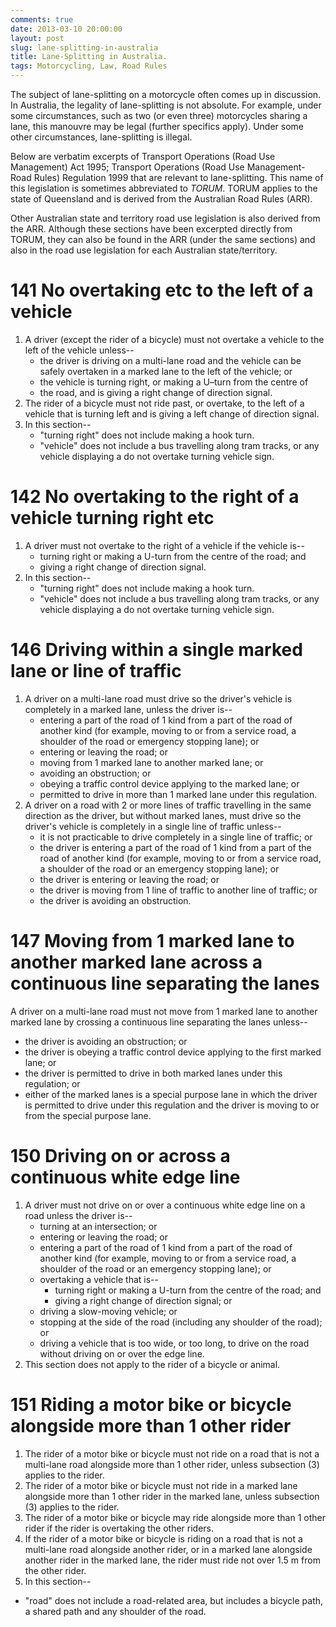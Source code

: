 ```yaml
---
comments: true
date: 2013-03-10 20:00:00
layout: post
slug: lane-splitting-in-australia
title: Lane-Splitting in Australia.
tags: Motorcycling, Law, Road Rules
---
```


The subject of lane-splitting on a motorcycle often comes up in discussion. In Australia, the legality of lane-splitting is not absolute. For example, under some circumstances, such as two (or even three) motorcycles sharing a lane, this manouvre may be legal (further specifics apply). Under some other circumstances, lane-splitting is illegal.

Below are verbatim excerpts of Transport Operations (Road Use Management) Act 1995; Transport Operations (Road Use Management-Road Rules) Regulation 1999 that are relevant to lane-splitting. This name of this legislation is sometimes abbreviated to *TORUM*. TORUM applies to the state of Queensland and is derived from the Australian Road Rules (ARR).

Other Australian state and territory road use legislation is also derived from the ARR. Although these sections have been excerpted directly from TORUM, they can also be found in the ARR (under the same sections) and also in the road use legislation for each Australian state/territory.

141 No overtaking etc to the left of a vehicle
==============================================

1. A driver (except the rider of a bicycle) must not overtake a vehicle to the left of the vehicle unless--
    * the driver is driving on a multi-lane road and the vehicle can be safely overtaken in a marked lane to the left of the vehicle; or
    * the vehicle is turning right, or making a U–turn from the centre of
    * the road, and is giving a right change of direction signal.
2. The rider of a bicycle must not ride past, or overtake, to the left of a vehicle that is turning left and is giving a left change of direction signal.
3. In this section--
    * "turning right" does not include making a hook turn.
    * "vehicle" does not include a bus travelling along tram tracks, or any vehicle displaying a do not overtake turning vehicle sign.


142 No overtaking to the right of a vehicle turning right etc
=============================================================

1. A driver must not overtake to the right of a vehicle if the vehicle is--
    * turning right or making a U-turn from the centre of the road; and
    * giving a right change of direction signal.
2. In this section--
    * "turning right" does not include making a hook turn.
    * "vehicle" does not include a bus travelling along tram tracks, or any vehicle displaying a do not overtake turning vehicle sign.


146 Driving within a single marked lane or line of traffic
==========================================================

1. A driver on a multi-lane road must drive so the driver's vehicle is completely in a marked lane, unless the driver is--
    * entering a part of the road of 1 kind from a part of the road of another kind (for example, moving to or from a service road, a shoulder of the road or emergency stopping lane); or
    * entering or leaving the road; or
    * moving from 1 marked lane to another marked lane; or
    * avoiding an obstruction; or
    * obeying a traffic control device applying to the marked lane; or
    * permitted to drive in more than 1 marked lane under this regulation.
2. A driver on a road with 2 or more lines of traffic travelling in the same direction as the driver, but without marked lanes, must drive so the driver's vehicle is completely in a single line of traffic unless--
    * it is not practicable to drive completely in a single line of traffic; or
    * the driver is entering a part of the road of 1 kind from a part of the road of another kind (for example, moving to or from a service road, a shoulder of the road or an emergency stopping lane); or
    * the driver is entering or leaving the road; or
    * the driver is moving from 1 line of traffic to another line of traffic; or
    * the driver is avoiding an obstruction.


147 Moving from 1 marked lane to another marked lane across a continuous line separating the lanes
==================================================================================================

A driver on a multi-lane road must not move from 1 marked lane to another marked lane by crossing a continuous line separating the lanes unless--

* the driver is avoiding an obstruction; or
* the driver is obeying a traffic control device applying to the first marked lane; or
* the driver is permitted to drive in both marked lanes under this regulation; or
* either of the marked lanes is a special purpose lane in which the driver is permitted to drive under this regulation and the driver is moving to or from the special purpose lane.


150 Driving on or across a continuous white edge line
=====================================================

1. A driver must not drive on or over a continuous white edge line on a road unless the driver is--
    - turning at an intersection; or
    - entering or leaving the road; or
    - entering a part of the road of 1 kind from a part of the road of another kind (for example, moving to or from a service road, a shoulder of the road or an emergency stopping lane); or
    - overtaking a vehicle that is--
        * turning right or making a U-turn from the centre of the road; and
        * giving a right change of direction signal; or
    - driving a slow-moving vehicle; or
    - stopping at the side of the road (including any shoulder of the road); or
    - driving a vehicle that is too wide, or too long, to drive on the road without driving on or over the edge line.
2. This section does not apply to the rider of a bicycle or animal.


151 Riding a motor bike or bicycle alongside more than 1 other rider
====================================================================

1. The rider of a motor bike or bicycle must not ride on a road that is not a multi-lane road alongside more than 1 other rider, unless subsection (3) applies to the rider.
2. The rider of a motor bike or bicycle must not ride in a marked lane alongside more than 1 other rider in the marked lane, unless subsection (3) applies to the rider.
3. The rider of a motor bike or bicycle may ride alongside more than 1 other rider if the rider is overtaking the other riders.
4. If the rider of a motor bike or bicycle is riding on a road that is not a multi-lane road alongside another rider, or in a marked lane alongside another rider in the marked lane, the rider must ride not over 1.5 m from the other rider.
5. In this section--
  * "road" does not include a road-related area, but includes a bicycle path, a shared path and any shoulder of the road.


